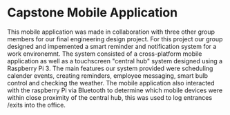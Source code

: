 # Capstone Mobile Application

This mobile application was made in collaboration with three other group members for our final engineering design project. For this project our group designed and impemented a smart reminder and notification system for a work environemnt. The system consisted of a cross-platform mobile application as well as a touchscreen "central hub" system designed using a Raspberry Pi 3. The main features our system provided were scheduling calender events, creating reminders, employee messaging, smart bulb control and checking the weather. The mobile application also interacted with the raspberry Pi via Bluetooth to determine which mobile devices were within close proximity of the central hub, this was used to log entrances /exits into the office.
